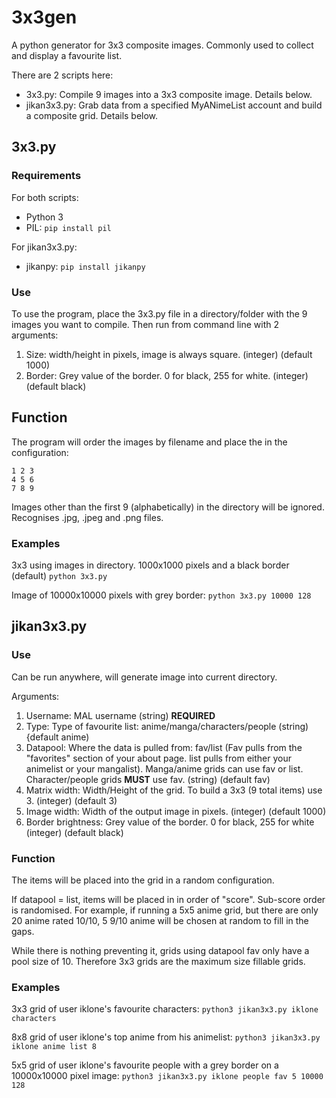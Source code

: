 # 3x3gen

A python generator for 3x3 composite images. Commonly used to collect and display a favourite list.

There are 2 scripts here:
- 3x3.py: Compile 9 images into a 3x3 composite image. Details below.
- jikan3x3.py: Grab data from a specified MyANimeList account and build a composite grid. Details below.

## 3x3.py

### Requirements

For both scripts:

- Python 3
- PIL: `pip install pil`

For jikan3x3.py:

- jikanpy: `pip install jikanpy`

### Use

To use the program, place the 3x3.py file in a directory/folder with the 9 images you want to compile. Then run from command line with 2 arguments:

1. Size: width/height in pixels, image is always square. (integer) (default 1000)
2. Border: Grey value of the border. 0 for black, 255 for white. (integer) (default black)

## Function

The program will order the images by filename and place the in the configuration:

```
1 2 3
4 5 6
7 8 9
```

Images other than the first 9 (alphabetically) in the directory will be ignored. Recognises .jpg, .jpeg and .png files.

### Examples

3x3 using images in directory. 1000x1000 pixels and a black border (default)
`python 3x3.py`

Image of 10000x10000 pixels with grey border:
`python 3x3.py 10000 128`

## jikan3x3.py

### Use

Can be run anywhere, will generate image into current directory.

Arguments:

1. Username: MAL username (string) **REQUIRED**
2. Type: Type of favourite list: anime/manga/characters/people (string) {default anime)
3. Datapool: Where the data is pulled from: fav/list (Fav pulls from the "favorites" section of your about page. list pulls from either your animelist or your mangalist). Manga/anime grids can use fav or list. Character/people grids **MUST** use fav. (string) (default fav)
4. Matrix width: Width/Height of the grid. To build a 3x3 (9 total items) use 3. (integer) (default 3)
5. Image width: Width of the output image in pixels. (integer) (default 1000)
6. Border brightness: Grey value of the border. 0 for black, 255 for white (integer) (default black)

### Function

The items will be placed into the grid in a random configuration.

If datapool = list, items will be placed in in order of "score". Sub-score order is randomised. For example, if running a 5x5 anime grid, but there are only 20 anime rated 10/10, 5 9/10 anime will be chosen at random to fill in the gaps.

While there is nothing preventing it, grids using datapool fav only have a pool size of 10. Therefore 3x3 grids are the maximum size fillable grids.

### Examples

3x3 grid of user iklone's favourite characters:
`python3 jikan3x3.py iklone characters`

8x8 grid of user iklone's top anime from his animelist:
`python3 jikan3x3.py iklone anime list 8`

5x5 grid of user iklone's favourite people with a grey border on a 10000x10000 pixel image:
`python3 jikan3x3.py iklone people fav 5 10000 128`
